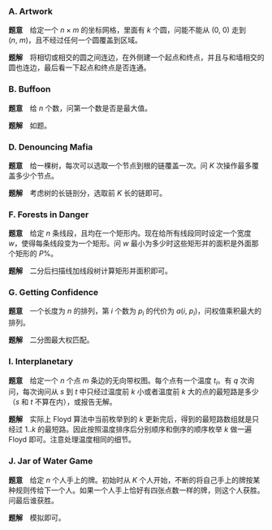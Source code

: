### A. Artwork

**题意**　给定一个 $n × m$ 的坐标网格，里面有 $k$ 个圆，问能不能从 $(0,\ 0)$ 走到 $(n,\ m)$，且不经过任何一个圆覆盖到区域。

**题解**　将相切或相交的圆之间连边，在外侧建一个起点和终点，并且与和墙相交的圆也连边，最后看一下起点和终点是否连通。



### B. Buffoon

**题意**　给 $n$ 个数，问第一个数是否是最大值。

**题解**　如题。



### D. Denouncing Mafia

**题意**　给一棵树，每次可以选取一个节点到根的链覆盖一次。问 $K$ 次操作最多覆盖多少个节点。

**题解**　考虑树的长链剖分，选取前 $K$ 长的链即可。



### F. Forests in Danger

**题意**　给定 $n$ 条线段，且均在一个矩形内。现在给所有线段同时设定一个宽度 $w$，使得每条线段变为一个矩形。问 $w$ 最小为多少时这些矩形并的面积是外面那个矩形的 $P\%$。

**题解**　二分后扫描线加线段树计算矩形并面积即可。



### G. Getting Confidence

**题意**　一个长度为 $n$ 的排列，第 $i$ 个数为 $p_i$ 的代价为 $a(i,\ p_i)$，问权值乘积最大的排列。

**题解**　二分图最大权匹配。



### I. Interplanetary

**题意**　给定一个 $n$ 个点 $m$ 条边的无向带权图。每个点有一个温度 $t_i$。有 $q$ 次询问，每次询问从 $s$ 到 $t$ 中只经过温度前 $k$ 小或者温度前 $k$ 大的点的最短路是多少（$s$ 和 $t$ 不算在内），或报告无解。

**题解**　实际上 Floyd 算法中当前枚举到的 $k$ 更新完后，得到的最短路数组就是只经过 $1..k$ 的最短路。因此按照温度排序后分别顺序和倒序的顺序枚举 $k$ 做一遍 Floyd 即可。注意处理温度相同的细节。



### J. Jar of Water Game

**题意**　给定 $n$ 个人手上的牌。初始时从 $K$ 个人开始，不断的将自己手上的牌按某种规则传给下一个人。如果一个人手上恰好有四张点数一样的牌，则这个人获胜。问最后谁获胜。

**题解**　模拟即可。
